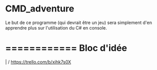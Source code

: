 # CMD_adventure
Le but de ce programme (qui devrait être un jeu) sera simplement d'en apprendre plus sur l'utilisation du C# en console.

============
Bloc d'idée
============
|
\/
https://trello.com/b/xihk7s0X
